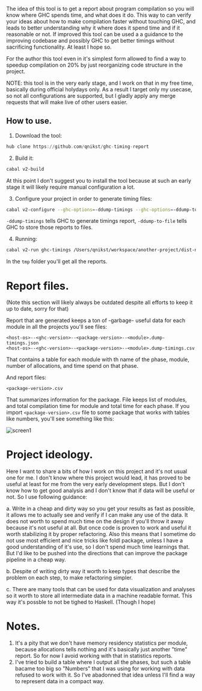 The idea of this tool is to get a report about program compilation so
you will know where GHC spends time, and what does it do. This way to
can verify your ideas about how to make compilation faster without
touching GHC, and leads to better understanding why it where does it
spend time and if it reasonable or not. If improved this tool can be
used a a guidance to the improving codebase and possibly GHC to get
better timings without sacrificing functionality. At least I hope so.

For the author this tool even in it's simplest form allowed to find
a way to speedup compilation on 20% by just reorganizing code structure
in the project.

NOTE: this tool is in the very early stage, and I work on that in my
free time, basically during official holydays only. As a result I target
only my usecase, so not all configurations are supported, but I gladly
apply any merge requests that will make live of other users easier.

## How to use.

1. Download the tool:

```haskell
hub clone https://github.com/qnikst/ghc-timing-report
```

2. Build it:

```bash
cabal v2-build
```

At this point I don't suggest you to install the tool because
at such an early stage it will likely require manual configuration 
a lot.

3. Configure your project in order to generate timing files:
 
```bash
cabal v2-configure --ghc-options=-ddump-timings --ghc-options=-ddump-to-file
```

`-ddump-timings` tells GHC to generate timings report, `-ddump-to-file` tells GHC
to store those reports to files.

4. Running:

```bash
cabal v2-run ghc-timings /Users/qnikst/workspace/another-project/dist-newstyle
```

In the `tmp` folder you'll get all the reports.

# Report files.

(Note this section will likely always be outdated despite all efforts to keep it up to date,
sorry for that)

Report that are generated keeps a ton of -garbage- useful data for each module in all the
projects you'll see files:

```
<host-os>--<ghc-version>--<package-version>--<module>.dump-timings.json
<host-os>--<ghc-version>--<package-version>--<module>.dump-timings.csv
```

That contains a table for each module with th name of the phase, module, number of allocations, and time
spend on that phase.

And report files:

```
<package-version>.csv
```

That summarizes information for the package. File keeps list of modules, and total compilation time
for module and total time for each phase. If you import `<package-version>.csv` file to some
package that works with tables like numbers, you'll see something like this:

![screen1](https://github.com/qnikst/ghc-timing-report/screenshot1.png)


# Project ideology.

Here I want to share a bits of how I work on this project and it's not usual one for me.
I don't know where this project would lead, it has proved to be useful at least
for me from the very early development steps. But I don't know how to get good analysis
and I don't know that if data will be useful or not. So I use following guidance:

a. Write in a cheap and dirty way so you get your results as fast as possible, it allows
me to actually see and verify if I can make any use of the data. It does not worth to
spend much time on the design if you'll throw it away because it's not useful at all.
But once code is proven to work and useful it worth stabilizing it by proper refactoring.
Also this means that I sometime do not use most efficient and nice tricks like foldl
package, unless I have a good understanding of it's use, so I don't spend much time
learnings that. But I'd like to be pushed into the directions that can improve the
package pipeline in a cheap way.

b. Despite of writing dirty way it worth to keep types that describe the problem on
each step, to make refactoring simpler.

c. There are many tools that can be used for data visualization and analyses so it worth
to store all intermediate data in a machine readable format. This way it's possble to
not be tighed to Haskell. (Though I hope)


# Notes.

1. It's a pity that we don't have memory residency statistics per module, because allocations
tells nothing and it's basically just another "time" report. So for now I avoid working with
that in statistics reports.
2. I've tried to build a table where I output all the phases, but such a table bacame too
big so "Numbers" that I was using for working with data refused to work with it. So I've
abadonned that idea unless I'll find a way to represent data in a compact way.

